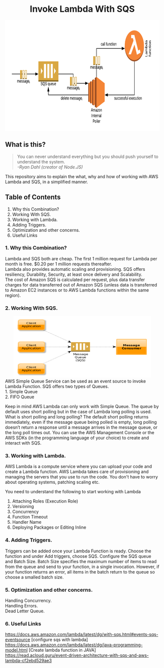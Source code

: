 <h1 align="center"> Invoke Lambda With SQS </h1>

<div align="center">
    <img src="https://github.com/Shwetabh1/LambdaWithSQS/blob/master/images/sqs_lambda.png" alt="Lambda with SQS" width="750" height="360"/>
  <br>
</div>


## What is this?
> You can never understand everything but you should push yourself to understand the system.<br/>
> *-Ryan Dahl (creator of Node.JS)*

This repository aims to explain the what, why and how of working with AWS Lambda and SQS, in a simplified manner.

## Table of Contents
1. Why this Combination?
1. Working With SQS.
1. Working with Lambda.
1. Adding Triggers.
1. Optimization and other concerns.
1. Useful Links

### 1. Why this Combination?
Lambda and SQS both are cheap. The first 1 million request for Lambda per month is free. $0.20 per 1 million requests thereafter.<br/>
Lambda also provides automatic scaling and provisioning.
SQS offers resiliency, Durability, Security, at least once delivery and Scalability. <br/>
The cost of Amazon SQS is calculated per request, plus data transfer charges for data transferred out of Amazon SQS (unless data is transferred to Amazon EC2 instances or to AWS Lambda functions within the same region).

### 2. Working With SQS.
<div align="center">
<img src="https://github.com/Shwetabh1/LambdaWithSQS/blob/master/images/aws_sqs.png" alt="RabbitMQ Tutorial" width="450" height="200"/>
</div>
AWS Simple Queue Service can be used as an event source to invoke Lambda Function. SQS offers two types of Queues. <br/>
1. Simple Queue <br/>
2. FIFO Queue <br/>

Keep in mind AWS Lambda can only work with Simple Queue. The queue by default uses short polling but in the case of Lambda long polling is used. What is short polling and long polling? The default short polling returns immediately, even if the message queue being polled is empty, long polling doesn’t return a response until a message arrives in the message queue, or the long poll times out.
You can use the AWS Management Console or the AWS SDKs (in the programming language of your choice) to create and interact with SQS.

### 3. Working with Lambda.
AWS Lambda is a compute service where you can upload your code and create a Lambda function. AWS Lambda takes care of provisioning and managing the servers that you use to run the code. You don't have to worry about operating systems, patching scaling etc.

You need to understand the following to start working with Lambda
1. Attaching Roles (Execution Role)
2. Versioning
3. Concurrency
4. Function Timeout
5. Handler Name
6. Deploying Packages or Editing Inline

### 4. Adding Triggers.
Triggers can be added once your Lambda Function is ready. Choose the function and under Add triggers, choose SQS. Configure the SQS queue and Batch Size. Batch Size specifies the maximum number of items to read from the queue and send to your function, in a single invocation. However, if your function returns an error, all items in the batch return to the queue so choose a smalled batch size.

### 5. Optimization and other concerns.
Handling Concurrency. <br/>
Handling Errors. <br/>
Dead Letter Queue. <br/>

### 6. Useful Links
https://docs.aws.amazon.com/lambda/latest/dg/with-sqs.html#events-sqs-eventsource   [configure sqs with lambda]
https://docs.aws.amazon.com/lambda/latest/dg/java-programming-model.html   [Create lambda function in JAVA]
https://read.acloud.guru/event-driven-architecture-with-sqs-and-aws-lambda-cf2ebd529ae3
